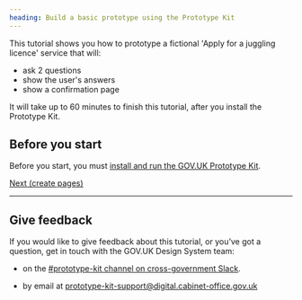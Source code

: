 ```yaml
---
heading: Build a basic prototype using the Prototype Kit
---
```


This tutorial shows you how to prototype a fictional 'Apply for a juggling licence' service that will:

- ask 2 questions
- show the user's answers
- show a confirmation page

It will take up to 60 minutes to finish this tutorial, after you install the Prototype Kit.

## Before you start
Before you start, you must [install and run the GOV.UK Prototype Kit](/docs/install/introduction).

[Next (create pages)](create-pages)


<hr>

## Give feedback
If you would like to give feedback about this tutorial, or you’ve got a question, get in touch with the GOV.UK Design System team:

- on the <a class="govuk-link" href="https://ukgovernmentdigital.slack.com/archives/C0647LW4R" data-hsupport="slack">#prototype-kit channel on cross-government Slack</a>.

- by email at <a class="govuk-link" href="mailto:prototype-kit-support@digital.cabinet-office.gov.uk" data-hsupport="email">prototype-kit-support@digital.cabinet-office.gov.uk</a>
